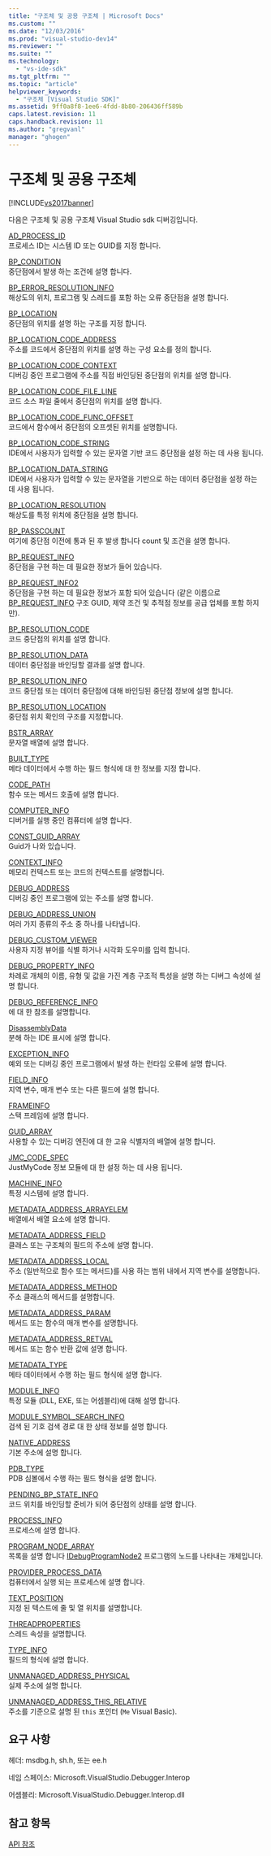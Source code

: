 ```yaml
---
title: "구조체 및 공용 구조체 | Microsoft Docs"
ms.custom: ""
ms.date: "12/03/2016"
ms.prod: "visual-studio-dev14"
ms.reviewer: ""
ms.suite: ""
ms.technology: 
  - "vs-ide-sdk"
ms.tgt_pltfrm: ""
ms.topic: "article"
helpviewer_keywords: 
  - "구조체 [Visual Studio SDK]"
ms.assetid: 9ff0a8f8-1ee6-4fdd-8b80-206436ff589b
caps.latest.revision: 11
caps.handback.revision: 11
ms.author: "gregvanl"
manager: "ghogen"
---
```

# 구조체 및 공용 구조체
[!INCLUDE[vs2017banner](../../../code-quality/includes/vs2017banner.md)]

다음은 구조체 및 공용 구조체 Visual Studio sdk 디버깅입니다.  
  
 [AD\_PROCESS\_ID](../../../extensibility/debugger/reference/ad-process-id.md)  
 프로세스 ID는 시스템 ID 또는 GUID를 지정 합니다.  
  
 [BP\_CONDITION](../../../extensibility/debugger/reference/bp-condition.md)  
 중단점에서 발생 하는 조건에 설명 합니다.  
  
 [BP\_ERROR\_RESOLUTION\_INFO](../../../extensibility/debugger/reference/bp-error-resolution-info.md)  
 해상도의 위치, 프로그램 및 스레드를 포함 하는 오류 중단점을 설명 합니다.  
  
 [BP\_LOCATION](../../../extensibility/debugger/reference/bp-location.md)  
 중단점의 위치를 설명 하는 구조를 지정 합니다.  
  
 [BP\_LOCATION\_CODE\_ADDRESS](../../../extensibility/debugger/reference/bp-location-code-address.md)  
 주소를 코드에서 중단점의 위치를 설명 하는 구성 요소를 정의 합니다.  
  
 [BP\_LOCATION\_CODE\_CONTEXT](../../../extensibility/debugger/reference/bp-location-code-context.md)  
 디버깅 중인 프로그램에 주소를 직접 바인딩된 중단점의 위치를 설명 합니다.  
  
 [BP\_LOCATION\_CODE\_FILE\_LINE](../../../extensibility/debugger/reference/bp-location-code-file-line.md)  
 코드 소스 파일 줄에서 중단점의 위치를 설명 합니다.  
  
 [BP\_LOCATION\_CODE\_FUNC\_OFFSET](../../../extensibility/debugger/reference/bp-location-code-func-offset.md)  
 코드에서 함수에서 중단점의 오프셋된 위치를 설명합니다.  
  
 [BP\_LOCATION\_CODE\_STRING](../../../extensibility/debugger/reference/bp-location-code-string.md)  
 IDE에서 사용자가 입력할 수 있는 문자열 기반 코드 중단점을 설정 하는 데 사용 됩니다.  
  
 [BP\_LOCATION\_DATA\_STRING](../../../extensibility/debugger/reference/bp-location-data-string.md)  
 IDE에서 사용자가 입력할 수 있는 문자열을 기반으로 하는 데이터 중단점을 설정 하는 데 사용 됩니다.  
  
 [BP\_LOCATION\_RESOLUTION](../../../extensibility/debugger/reference/bp-location-resolution.md)  
 해상도를 특정 위치에 중단점을 설명 합니다.  
  
 [BP\_PASSCOUNT](../../../extensibility/debugger/reference/bp-passcount.md)  
 여기에 중단점 이전에 통과 된 후 발생 합니다 count 및 조건을 설명 합니다.  
  
 [BP\_REQUEST\_INFO](../../../extensibility/debugger/reference/bp-request-info.md)  
 중단점을 구현 하는 데 필요한 정보가 들어 있습니다.  
  
 [BP\_REQUEST\_INFO2](../../../extensibility/debugger/reference/bp-request-info2.md)  
 중단점을 구현 하는 데 필요한 정보가 포함 되어 있습니다 \(같은 이름으로 [BP\_REQUEST\_INFO](../../../extensibility/debugger/reference/bp-request-info.md) 구조 GUID, 제약 조건 및 추적점 정보를 공급 업체를 포함 하지만\).  
  
 [BP\_RESOLUTION\_CODE](../../../extensibility/debugger/reference/bp-resolution-code.md)  
 코드 중단점의 위치를 설명 합니다.  
  
 [BP\_RESOLUTION\_DATA](../../../extensibility/debugger/reference/bp-resolution-data.md)  
 데이터 중단점을 바인딩할 결과를 설명 합니다.  
  
 [BP\_RESOLUTION\_INFO](../../../extensibility/debugger/reference/bp-resolution-info.md)  
 코드 중단점 또는 데이터 중단점에 대해 바인딩된 중단점 정보에 설명 합니다.  
  
 [BP\_RESOLUTION\_LOCATION](../../../extensibility/debugger/reference/bp-resolution-location.md)  
 중단점 위치 확인의 구조를 지정합니다.  
  
 [BSTR\_ARRAY](../../../extensibility/debugger/reference/bstr-array.md)  
 문자열 배열에 설명 합니다.  
  
 [BUILT\_TYPE](../../../extensibility/debugger/reference/built-type.md)  
 메타 데이터에서 수행 하는 필드 형식에 대 한 정보를 지정 합니다.  
  
 [CODE\_PATH](../../../extensibility/debugger/reference/code-path.md)  
 함수 또는 메서드 호출에 설명 합니다.  
  
 [COMPUTER\_INFO](../../../extensibility/debugger/reference/computer-info.md)  
 디버거를 실행 중인 컴퓨터에 설명 합니다.  
  
 [CONST\_GUID\_ARRAY](../../../extensibility/debugger/reference/const-guid-array.md)  
 Guid가 나와 있습니다.  
  
 [CONTEXT\_INFO](../../../extensibility/debugger/reference/context-info.md)  
 메모리 컨텍스트 또는 코드의 컨텍스트를 설명합니다.  
  
 [DEBUG\_ADDRESS](../../../extensibility/debugger/reference/debug-address.md)  
 디버깅 중인 프로그램에 있는 주소를 설명 합니다.  
  
 [DEBUG\_ADDRESS\_UNION](../../../extensibility/debugger/reference/debug-address-union.md)  
 여러 가지 종류의 주소 중 하나를 나타냅니다.  
  
 [DEBUG\_CUSTOM\_VIEWER](../../../extensibility/debugger/reference/debug-custom-viewer.md)  
 사용자 지정 뷰어를 식별 하거나 시각화 도우미를 입력 합니다.  
  
 [DEBUG\_PROPERTY\_INFO](../../../extensibility/debugger/reference/debug-property-info.md)  
 차례로 개체의 이름, 유형 및 값을 가진 계층 구조적 특성을 설명 하는 디버그 속성에 설명 합니다.  
  
 [DEBUG\_REFERENCE\_INFO](../../../extensibility/debugger/reference/debug-reference-info.md)  
 에 대 한 참조를 설명합니다.  
  
 [DisassemblyData](../../../extensibility/debugger/reference/disassemblydata.md)  
 분해 하는 IDE 표시에 설명 합니다.  
  
 [EXCEPTION\_INFO](../../../extensibility/debugger/reference/exception-info.md)  
 예외 또는 디버깅 중인 프로그램에서 발생 하는 런타임 오류에 설명 합니다.  
  
 [FIELD\_INFO](../../../extensibility/debugger/reference/field-info.md)  
 지역 변수, 매개 변수 또는 다른 필드에 설명 합니다.  
  
 [FRAMEINFO](../../../extensibility/debugger/reference/frameinfo.md)  
 스택 프레임에 설명 합니다.  
  
 [GUID\_ARRAY](../../../extensibility/debugger/reference/guid-array.md)  
 사용할 수 있는 디버깅 엔진에 대 한 고유 식별자의 배열에 설명 합니다.  
  
 [JMC\_CODE\_SPEC](../../../extensibility/debugger/reference/jmc-code-spec.md)  
 JustMyCode 정보 모듈에 대 한 설정 하는 데 사용 됩니다.  
  
 [MACHINE\_INFO](../../../extensibility/debugger/reference/machine-info.md)  
 특정 시스템에 설명 합니다.  
  
 [METADATA\_ADDRESS\_ARRAYELEM](../../../extensibility/debugger/reference/metadata-address-arrayelem.md)  
 배열에서 배열 요소에 설명 합니다.  
  
 [METADATA\_ADDRESS\_FIELD](../../../extensibility/debugger/reference/metadata-address-field.md)  
 클래스 또는 구조체의 필드의 주소에 설명 합니다.  
  
 [METADATA\_ADDRESS\_LOCAL](../../../extensibility/debugger/reference/metadata-address-local.md)  
 주소 \(일반적으로 함수 또는 메서드\)를 사용 하는 범위 내에서 지역 변수를 설명합니다.  
  
 [METADATA\_ADDRESS\_METHOD](../../../extensibility/debugger/reference/metadata-address-method.md)  
 주소 클래스의 메서드를 설명합니다.  
  
 [METADATA\_ADDRESS\_PARAM](../../../extensibility/debugger/reference/metadata-address-param.md)  
 메서드 또는 함수의 매개 변수를 설명합니다.  
  
 [METADATA\_ADDRESS\_RETVAL](../../../extensibility/debugger/reference/metadata-address-retval.md)  
 메서드 또는 함수 반환 값에 설명 합니다.  
  
 [METADATA\_TYPE](../../../extensibility/debugger/reference/metadata-type.md)  
 메타 데이터에서 수행 하는 필드 형식에 설명 합니다.  
  
 [MODULE\_INFO](../../../extensibility/debugger/reference/module-info.md)  
 특정 모듈 \(DLL, EXE, 또는 어셈블리\)에 대해 설명 합니다.  
  
 [MODULE\_SYMBOL\_SEARCH\_INFO](../../../extensibility/debugger/reference/module-symbol-search-info.md)  
 검색 된 기호 검색 경로 대 한 상태 정보를 설명 합니다.  
  
 [NATIVE\_ADDRESS](../../../extensibility/debugger/reference/native-address.md)  
 기본 주소에 설명 합니다.  
  
 [PDB\_TYPE](../../../extensibility/debugger/reference/pdb-type.md)  
 PDB 심볼에서 수행 하는 필드 형식을 설명 합니다.  
  
 [PENDING\_BP\_STATE\_INFO](../../../extensibility/debugger/reference/pending-bp-state-info.md)  
 코드 위치를 바인딩할 준비가 되어 중단점의 상태를 설명 합니다.  
  
 [PROCESS\_INFO](../../../extensibility/debugger/reference/process-info.md)  
 프로세스에 설명 합니다.  
  
 [PROGRAM\_NODE\_ARRAY](../../../extensibility/debugger/reference/program-node-array.md)  
 목록을 설명 합니다 [IDebugProgramNode2](../../../extensibility/debugger/reference/idebugprogramnode2.md) 프로그램의 노드를 나타내는 개체입니다.  
  
 [PROVIDER\_PROCESS\_DATA](../../../extensibility/debugger/reference/provider-process-data.md)  
 컴퓨터에서 실행 되는 프로세스에 설명 합니다.  
  
 [TEXT\_POSITION](../../../extensibility/debugger/reference/text-position.md)  
 지정 된 텍스트에 줄 및 열 위치를 설명합니다.  
  
 [THREADPROPERTIES](../../../extensibility/debugger/reference/threadproperties.md)  
 스레드 속성을 설명합니다.  
  
 [TYPE\_INFO](../../../extensibility/debugger/reference/type-info.md)  
 필드의 형식에 설명 합니다.  
  
 [UNMANAGED\_ADDRESS\_PHYSICAL](../../../extensibility/debugger/reference/unmanaged-address-physical.md)  
 실제 주소에 설명 합니다.  
  
 [UNMANAGED\_ADDRESS\_THIS\_RELATIVE](../../../extensibility/debugger/reference/unmanaged-address-this-relative.md)  
 주소를 기준으로 설명 된 `this` 포인터 \(`Me` Visual Basic\).  
  
## 요구 사항  
 헤더: msdbg.h, sh.h, 또는 ee.h  
  
 네임 스페이스: Microsoft.VisualStudio.Debugger.Interop  
  
 어셈블리: Microsoft.VisualStudio.Debugger.Interop.dll  
  
## 참고 항목  
 [API 참조](../../../extensibility/debugger/reference/api-reference-visual-studio-debugging.md)